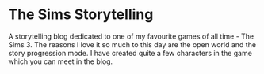 # The Sims Storytelling
A storytelling blog dedicated to one of my favourite games of all time - The Sims 3. The reasons I love it so much to this day are the open world and the story progression mode. I have created quite a few characters in the game which you can meet in the blog.
